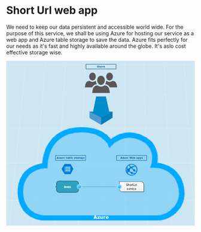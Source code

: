 # Short Url web app

We need to keep our data persistent and accessible world wide. For the purpose of this service, we shall be using Azure for hosting our service as a web app and Azure table storage to save the data. Azure fits perfectly for our needs as it's fast and highly available around the globe. It's aslo cost effective storage wise.

![Short Url web app design](/shorturl.png)

